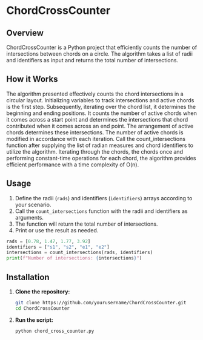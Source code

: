 # ChordCrossCounter

## Overview

ChordCrossCounter is a Python project that efficiently counts the number of intersections between chords on a circle. The algorithm takes a list of radii and identifiers as input and returns the total number of intersections.

## How it Works

The algorithm presented effectively counts the chord intersections in a circular layout.
Initializing variables to track intersections and active chords is the first step. Subsequently,
iterating over the chord list, it determines the beginning and ending positions. It counts the
number of active chords when it comes across a start point and determines the intersections
that chord contributed when it comes across an end point. The arrangement of active chords
determines these intersections. The number of active chords is modified in accordance with
each iteration. Call the count_intersections function after supplying the list of radian measures
and chord identifiers to utilize the algorithm. Iterating through the chords, the chords once and
performing constant-time operations for each chord, the algorithm provides efficient
performance with a time complexity of O(n).
## Usage

1. Define the radii (`rads`) and identifiers (`identifiers`) arrays according to your scenario.
2. Call the `count_intersections` function with the radii and identifiers as arguments.
3. The function will return the total number of intersections.
4. Print or use the result as needed.

```python
rads = [0.78, 1.47, 1.77, 3.92]
identifiers = ["s1", "s2", "e1", "e2"]
intersections = count_intersections(rads, identifiers)
print(f"Number of intersections: {intersections}")
```

## Installation

1. **Clone the repository:**

    ```bash
    git clone https://github.com/yourusername/ChordCrossCounter.git
    cd ChordCrossCounter
    ```

2. **Run the script:**

    ```bash
    python chord_cross_counter.py
    ```

